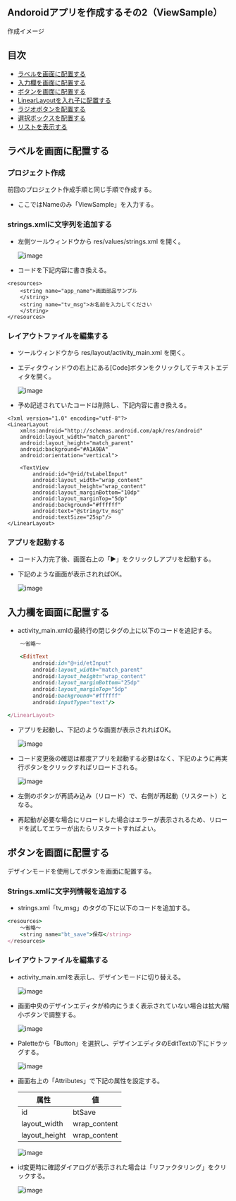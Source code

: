 ## Andoroidアプリを作成するその2（ViewSample）

作成イメージ

## 目次
- [ラベルを画面に配置する](#anchor1)
- [入力欄を画面に配置する](#anchor2)
- [ボタンを画面に配置する](#anchor3)
- [LinearLayoutを入れ子に配置する](#anchor4)
- [ラジオボタンを配置する](#anchor5)
- [選択ボックスを配置する](#anchor6)
- [リストを表示する](#anchor7)

<a id="anchor1"></a>
## ラベルを画面に配置する
### プロジェクト作成
前回のプロジェクト作成手順と同じ手順で作成する。

- ここではNameのみ「ViewSample」を入力する。

### strings.xmlに文字列を追加する
- 左側ツールウィンドウから res/values/strings.xml を開く。

  ![image](https://user-images.githubusercontent.com/87625373/211702125-4caf0bf4-24f8-4f23-9430-a79d53f21642.png)

- コードを下記内容に書き換える。

```
<resources>
    <string name="app_name">画面部品サンプル
    </string>
    <string name="tv_msg">お名前を入力してください
    </string>
</resources>
```

### レイアウトファイルを編集する
- ツールウィンドウから res/layout/activity_main.xml を開く。
- エディタウィンドウの右上にある[Code]ボタンをクリックしてテキストエディタを開く。

  ![image](https://user-images.githubusercontent.com/87625373/211704876-7098b140-9ca1-44ee-96a2-eddc3a07d772.png)

- 予め記述されていたコードは削除し、下記内容に書き換える。

```
<?xml version="1.0" encoding="utf-8"?>
<LinearLayout
    xmlns:android="http://schemas.android.com/apk/res/android"
    android:layout_width="match_parent"
    android:layout_height="match_parent"
    android:background="#A1A9BA"
    android:orientation="vertical">

    <TextView
        android:id="@+id/tvLabelInput"
        android:layout_width="wrap_content"
        android:layout_height="wrap_content"
        android:layout_marginBottom="10dp"
        android:layout_marginTop="5dp"
        android:background="#ffffff"
        android:text="@string/tv_msg"
        android:textSize="25sp"/>
</LinearLayout>
```

### アプリを起動する
- コード入力完了後、画面右上の「▶」をクリックしアプリを起動する。
- 下記のような画面が表示されればOK。

  ![image](https://user-images.githubusercontent.com/87625373/211711183-ac86e098-8663-4c0c-8b7b-4731c1ccce9d.png)

<a id="anchor2"></a>
## 入力欄を画面に配置する
- activity_main.xmlの最終行の閉じタグの上に以下のコードを追記する。

```rb
    ～省略～

    <EditText
        android:id="@+id/etInput"
        android:layout_width="match_parent"
        android:layout_height="wrap_content"
        android:layout_marginBottom="25dp"
        android:layout_marginTop="5dp"
        android:background="#ffffff"
        android:inputType="text"/>

</LinearLayout>
```

- アプリを起動し、下記のような画面が表示されればOK。

  ![image](https://user-images.githubusercontent.com/87625373/211722567-5ccde370-55c1-4cf3-9152-26ac04bb4ed0.png)

- コード変更後の確認は都度アプリを起動する必要はなく、下記のように再実行ボタンをクリックすればリロードされる。

  ![image](https://user-images.githubusercontent.com/87625373/211723100-5e056fcb-115f-4eb7-915a-786f5a513a4a.png)

- 左側のボタンが再読み込み（リロード）で、右側が再起動（リスタート）となる。
- 再起動が必要な場合にリロードした場合はエラーが表示されるため、リロードを試してエラーが出たらリスタートすればよい。

<a id="anchor3"></a>
## ボタンを画面に配置する
デザインモードを使用してボタンを画面に配置する。

### Strings.xmlに文字列情報を追加する
- strings.xml「tv_msg」のタグの下に以下のコードを追加する。

```rb
<resources>
    ～省略～
    <string name="bt_save">保存</string>
</resources>
```

### レイアウトファイルを編集する
- activity_main.xmlを表示し、デザインモードに切り替える。

  ![image](https://user-images.githubusercontent.com/87625373/211724978-fd8d61d1-3cba-4887-8abb-6b9e1a8a6c85.png)

- 画面中央のデザインエディタが枠内にうまく表示されていない場合は拡大/縮小ボタンで調整する。

  ![image](https://user-images.githubusercontent.com/87625373/211725205-9ba71c29-f6d6-47e9-adae-d3b3ce89f738.png)

- Paletteから「Button」を選択し、デザインエディタのEditTextの下にドラッグする。

  ![image](https://user-images.githubusercontent.com/87625373/211726500-4e89c2dc-1070-4f01-919d-129340459f8e.png)

- 画面右上の「Attributes」で下記の属性を設定する。

  |  属性  |  値  |
  | ---- | ---- |
  |  id  |  btSave  |
  |  layout_width  |  wrap_content  |
  |  layout_height  |  wrap_content  |

  ![image](https://user-images.githubusercontent.com/87625373/211726933-4dcb9cd2-77f0-43e2-b393-526ad24fb2fd.png)

- id変更時に確認ダイアログが表示された場合は「リファクタリング」をクリックする。

  ![image](https://user-images.githubusercontent.com/87625373/211726000-ab576315-f1ce-43d7-86e3-f4412e325f77.png)


